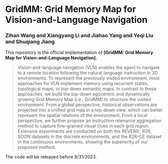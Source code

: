 # GridMM: Grid Memory Map for Vision-and-Language Navigation

### Zihan Wang and Xiangyang Li and Jiahao Yang and Yeqi Liu and Shuqiang Jiang

This repository is the official implementation of **[GridMM: Grid Memory Map for Vision-and-Language Navigation].**

>Vision-and-language navigation (VLN) enables the agent to navigate to a remote location following the natural language instruction in 3D environments. To represent the previously visited environment, most approaches for VLN implement memory using recurrent states, topological maps, or top-down semantic maps. In contrast to these approaches, we build the top-down egocentric and dynamically growing Grid Memory Map (i.e., GridMM) to structure the visited environment. From a global perspective, historical observations are projected into a unified grid map in a top-down view, which can better represent the spatial relations of the environment. From a local perspective, we further propose an instruction relevance aggregation method to capture fine-grained visual clues in each grid region. Extensive experiments are conducted on both the REVERIE, R2R, SOON datasets in the discrete environments, and the R2R-CE dataset in the continuous environments, showing the superiority of our proposed method.

The code will be released before 8/31/2023.
